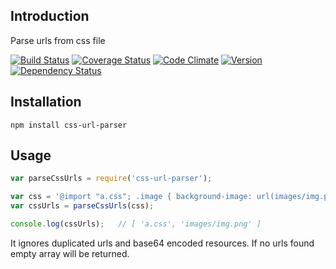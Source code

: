 ## Introduction
Parse urls from css file

[![Build Status](https://img.shields.io/travis/s0ph1e/node-css-url-parser/master.svg?style=flat)](https://travis-ci.org/s0ph1e/node-css-url-parser)
[![Coverage Status](https://coveralls.io/repos/s0ph1e/node-css-url-parser/badge.svg)](https://coveralls.io/r/s0ph1e/node-css-url-parser)
[![Code Climate](https://codeclimate.com/github/s0ph1e/node-css-url-parser/badges/gpa.svg)](https://codeclimate.com/github/s0ph1e/node-css-url-parser)
[![Version](https://img.shields.io/npm/v/css-url-parser.svg?style=flat)](https://www.npmjs.org/package/css-url-parser)
[![Dependency Status](https://david-dm.org/s0ph1e/node-css-url-parser.svg?style=flat)](https://david-dm.org/s0ph1e/node-css-url-parser)


## Installation
`npm install css-url-parser`

## Usage
```javascript
var parseCssUrls = require('css-url-parser');

var css = '@import "a.css"; .image { background-image: url(images/img.png); }';
var cssUrls = parseCssUrls(css);

console.log(cssUrls);   // [ 'a.css', 'images/img.png' ]
```

It ignores duplicated urls and base64 encoded resources.
If no urls found empty array will be returned.
